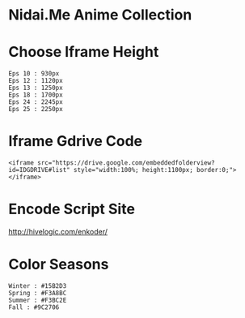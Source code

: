 # Nidai.Me Anime Collection


# Choose Iframe Height
```
Eps 10 : 930px
Eps 12 : 1120px
Eps 13 : 1250px
Eps 18 : 1700px
Eps 24 : 2245px
Eps 25 : 2250px
```
# Iframe Gdrive Code
```
<iframe src="https://drive.google.com/embeddedfolderview?id=IDGDRIVE#list" style="width:100%; height:1100px; border:0;"></iframe>
```

# Encode Script Site
http://hivelogic.com/enkoder/

# Color Seasons
```
Winter : #15B2D3
Spring : #F3A8BC
Summer : #F3BC2E
Fall : #9C2706
```
